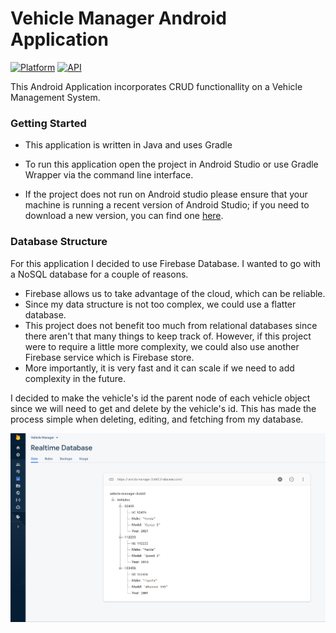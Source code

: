 # Vehicle Manager Android Application
[![Platform](https://img.shields.io/badge/platform-android-green.svg?style=flat&logo=android)](#) 
[![API](https://img.shields.io/badge/API-21%2B-blue.svg?style=flat)](#)

This Android Application incorporates CRUD functionallity on a Vehicle Management System.


### Getting Started
* This application is written in Java and uses Gradle
* To run this application open the project in Android Studio or use Gradle Wrapper
via the command line interface. 

* If the project does not run on Android studio please ensure that your machine is running a recent version of Android Studio; if 
you need to download a new version, you can find one [here](https://developer.android.com/studio).


### Database Structure
For this application I decided to use Firebase Database. I wanted to go with a NoSQL database for
a couple of reasons.
* Firebase allows us to take advantage of the cloud, which can be reliable.
* Since my data structure is not too complex, we could use a flatter database.
* This project does not benefit too much from relational databases since there aren't that many things to keep track of. However, if this project were to require a little more complexity, we could also use another Firebase service which is Firebase store.
* More importantly, it is very fast and it can scale if we need to add complexity in the future.

I decided to make the vehicle's id the parent node of each vehicle object since we will need to get and delete by the vehicle's id.
This has made the process simple when deleting, editing, and fetching from my database.

![ProjectFirebaseDatabase](VehicleManagerImages/database_structure.PNG)
